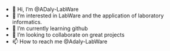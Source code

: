 - 👋 Hi, I’m @ADaly-LabWare
- 👀 I’m interested in LabWare and the application of laboratory informatics.
- 🌱 I’m currently learning github
- 💞️ I’m looking to collaborate on great projects
- 📫 How to reach me @Adaly-LabWare

<!---
ADaly-LabWare/ADaly-LabWare is a ✨ special ✨ repository because its `README.md` (this file) appears on your GitHub profile.
You can click the Preview link to take a look at your changes.
--->

